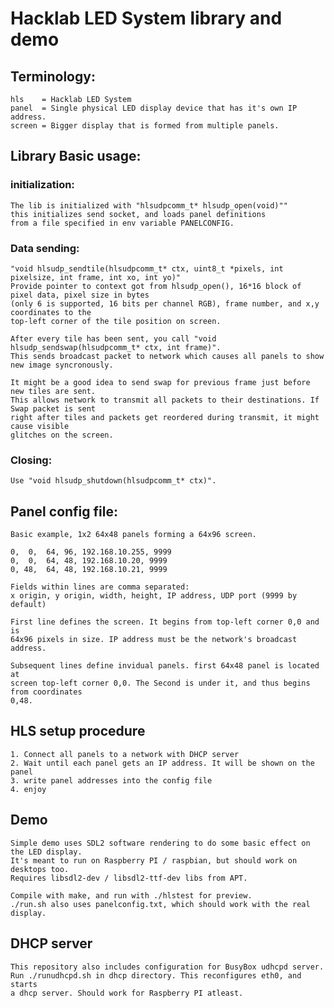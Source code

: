 # Hacklab LED System library and demo

## Terminology:
    hls    = Hacklab LED System
	panel  = Single physical LED display device that has it's own IP address.
	screen = Bigger display that is formed from multiple panels.

## Library Basic usage:

###	initialization:
	The lib is initialized with "hlsudpcomm_t* hlsudp_open(void)""
	this initializes send socket, and loads panel definitions
	from a file specified in env variable PANELCONFIG.

### Data sending:
	"void hlsudp_sendtile(hlsudpcomm_t* ctx, uint8_t *pixels, int pixelsize, int frame, int xo, int yo)"
	Provide pointer to context got from hlsudp_open(), 16*16 block of pixel data, pixel size in bytes
	(only 6 is supported, 16 bits per channel RGB), frame number, and x,y coordinates to the
	top-left corner of the tile position on screen.

	After every tile has been sent, you call "void hlsudp_sendswap(hlsudpcomm_t* ctx, int frame)".
	This sends broadcast packet to network which causes all panels to show new image syncronously.

	It might be a good idea to send swap for previous frame just before new tiles are sent.
	This allows network to transmit all packets to their destinations. If Swap packet is sent
	right after tiles and packets get reordered during transmit, it might cause visible
	glitches on the screen.

### Closing:
	Use "void hlsudp_shutdown(hlsudpcomm_t* ctx)".


## Panel config file:
	Basic example, 1x2 64x48 panels forming a 64x96 screen.

	0,  0,  64, 96, 192.168.10.255, 9999
	0,  0,  64, 48, 192.168.10.20, 9999
	0, 48,  64, 48, 192.168.10.21, 9999

	Fields within lines are comma separated:
	x origin, y origin, width, height, IP address, UDP port (9999 by default)

	First line defines the screen. It begins from top-left corner 0,0 and is
	64x96 pixels in size. IP address must be the network's broadcast address.

	Subsequent lines define invidual panels. first 64x48 panel is located at
	screen top-left corner 0,0. The Second is under it, and thus begins from coordinates
	0,48.

## HLS setup procedure
	1. Connect all panels to a network with DHCP server
	2. Wait until each panel gets an IP address. It will be shown on the panel
	3. write panel addresses into the config file
	4. enjoy

## Demo
	Simple demo uses SDL2 software rendering to do some basic effect on the LED display.
	It's meant to run on Raspberry PI / raspbian, but should work on desktops too.
	Requires libsdl2-dev / libsdl2-ttf-dev libs from APT.

	Compile with make, and run with ./hlstest for preview.
	./run.sh also uses panelconfig.txt, which should work with the real display.

## DHCP server
	This repository also includes configuration for BusyBox udhcpd server.
	Run ./runudhcpd.sh in dhcp directory. This reconfigures eth0, and starts
	a dhcp server. Should work for Raspberry PI atleast.